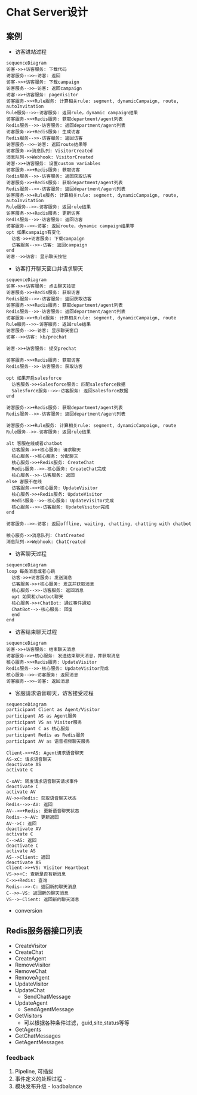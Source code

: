 # Chat Server设计

## 案例

- 访客进站过程

```mermaid
sequenceDiagram
访客->>+访客服务: 下载代码
访客服务-->>-访客: 返回
访客->>+访客服务: 下载campaign
访客服务-->>-访客: 返回campaign
访客->>+访客服务: pageVisitor
访客服务->>+Rule服务: 计算相关rule: segment, dynamicCampaign, route, autoInvitation
Rule服务-->>-访客服务: 返回rule，dynamic campaign结果
访客服务->>+Redis服务: 获取department/agent列表
Redis服务-->>-访客服务: 返回department/agent列表
访客服务->>+Redis服务: 生成访客
Redis服务-->>-访客服务: 返回访客
访客服务-->>-访客: 返回route结果等
访客服务->>消息队列: VisitorCreated
消息队列->>Webhook: VisitorCreated
访客->>+访客服务: 设置custom variables
访客服务->>+Redis服务: 获取访客
Redis服务-->>-访客服务: 返回获取访客
访客服务->>+Redis服务: 获取department/agent列表
Redis服务-->>-访客服务: 返回department/agent列表
访客服务->>+Rule服务: 计算相关rule: segment, dynamicCampaign, route, autoInvitation
Rule服务-->>-访客服务: 返回rule结果
访客服务->>+Redis服务: 更新访客
Redis服务-->>-访客服务: 返回访客
访客服务-->>-访客: 返回route，dynamic campaign结果等
opt 如果campaign有变化
  访客->>+访客服务: 下载campaign
  访客服务-->>-访客: 返回campaign
end
访客-->>访客: 显示聊天按钮
```

- 访客打开聊天窗口并请求聊天

```mermaid
sequenceDiagram
访客->>+访客服务: 点击聊天按钮
访客服务->>+Redis服务: 获取访客
Redis服务-->>-访客服务: 返回获取访客
访客服务->>+Redis服务: 获取department/agent列表
Redis服务-->>-访客服务: 返回department/agent列表
访客服务->>+Rule服务: 计算相关rule: segment, dynamicCampaign, route
Rule服务-->>-访客服务: 返回rule结果
访客服务-->>-访客: 显示聊天窗口
访客-->>访客: kb/prechat

访客->>+访客服务: 提交prechat

访客服务->>+Redis服务: 获取访客
Redis服务-->>-访客服务: 获取访客

opt 如果开启salesforce
  访客服务->>+Salesforce服务: 匹配salesforce数据
  Salesforce服务-->>-访客服务: 返回salesforce数据
end

访客服务->>+Redis服务: 获取department/agent列表
Redis服务-->>-访客服务: 返回department/agent列表

访客服务->>+Rule服务: 计算相关rule: segment, dynamicCampaign, route
Rule服务-->>-访客服务: 返回rule结果

alt 客服在线或者chatbot
  访客服务->>+核心服务: 请求聊天
  核心服务-->核心服务: 分配聊天
  核心服务->>+Redis服务: CreateChat
  Redis服务-->>-核心服务: CreateChat完成
  核心服务-->>-访客服务: 返回
else 客服不在线
  访客服务->>+核心服务: UpdateVisitor
  核心服务->>+Redis服务: UpdateVisitor
  Redis服务-->>-核心服务: UpdateVisitor完成
  核心服务-->>-访客服务: UpdateVisitor完成
end

访客服务-->>-访客: 返回offline, waiting, chatting, chatting with chatbot

核心服务->>消息队列: ChatCreated
消息队列->>Webhook: ChatCreated
```

- 访客聊天过程

```mermaid
sequenceDiagram
loop 每条消息或者心跳
  访客->>+访客服务: 发送消息
  访客服务->>+核心服务: 发送并获取消息
  核心服务-->>-访客服务: 返回消息
  opt 如果和chatbot聊天
  核心服务->>+ChatBot: 通过事件通知
  ChatBot-->-核心服务: 回复
  end
end
```

- 访客结束聊天过程

```mermaid
sequenceDiagram
访客->>+访客服务: 结束聊天消息
访客服务->>+核心服务: 发送结束聊天消息，并获取消息
核心服务->>+Redis服务: UpdateVisitor
Redis服务-->>-核心服务: UpdateVisitor完成
核心服务-->>-访客服务: 返回消息
访客服务-->>-访客: 返回消息
```

- 客服请求语音聊天，访客接受过程

```mermaid
sequenceDiagram
participant Client as Agent/Visitor
participant AS as Agent服务 
participant VS as Visitor服务
participant C as 核心服务
participant Redis as Redis服务
participant AV as 语音视频聊天服务

Client->>+AS: Agent请求语音聊天
AS-xC: 请求语音聊天
deactivate AS
activate C

C-xAV: 转发请求语音聊天请求事件
deactivate C
activate AV
AV->>+Redis: 获取语音聊天状态
Redis-->>-AV: 返回
AV-->>+Redis: 更新语音聊天状态
Redis-->-AV: 更新返回
AV-->C: 返回
deactivate AV
activate C
C-->AS: 返回
deactivate C
activate AS
AS-->Client: 返回
deactivate AS
Client->>+VS: Visitor Heartbeat
VS->>+C: 查新是否有新消息
C->>+Redis: 查询
Redis-->>-C: 返回新的聊天消息
C-->>-VS: 返回新的聊天消息
VS-->-Client: 返回新的聊天消息
```

- conversion

## Redis服务器接口列表

- CreateVisitor
- CreateChat
- CreateAgent
- RemoveVisitor
- RemoveChat
- RemoveAgent
- UpdateVisitor
- UpdateChat
  - SendChatMessage
- UpdateAgent
  - SendAgentMessage
- GetVisitors
  - 可以根据各种条件过滤，guid,site,status等等
- GetAgents
- GetChatMessages
- GetAgentMessages





### feedback
1. Pipeline, 可插拔
2. 事件定义的处理过程 - 
3. 模块发布升级 - loadbalance